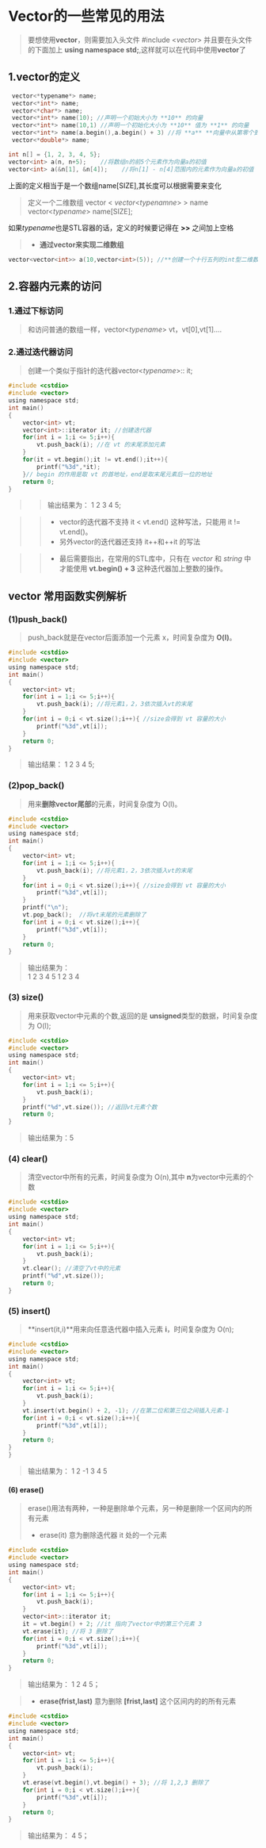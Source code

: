 # Vector的一些常见的用法  

> 要想使用**vector**，则需要加入头文件 #include <*vector*>
> 并且要在头文件的下面加上 **using namespace std;**,这样就可以在代码中使用**vector**了    

## 1.vector的定义
```C
 vector<*typename*> name;  
 vector<*int*> name;  
 vector<*char*> name;
 vector<*int*> name(10); //声明一个初始大小为 **10** 的向量 
 vector<*int*> name(10,1) //声明一个初始化大小为 **10** 值为 **1** 的向量
 vector<*int*> name(a.begin(),a.begin() + 3) //将 **a** **向量中从第零个到第二个作为向量naem的初始值**
 vector<*double*> name;
```
```C
int n[] = {1, 2, 3, 4, 5};
vector<int> a(n, n+5);    //将数组n的前5个元素作为向量a的初值
vector<int> a(&n[1], &n[4]);    //将n[1] - n[4]范围内的元素作为向量a的初值
```

上面的定义相当于是一个数组name[SIZE],其长度可以根据需要来变化 

> 定义一个二维数组 vector < *vector*<*typenamne*> > name  
> vector<*typename*> name[SIZE];

如果*typename*也是STL容器的话，定义的时候要记得在 **>>** 之间加上空格

> - **通过vector来实现二维数组**
```C
vector<vector<int>> a(10,vector<int>(5)); //**创建一个十行五列的int型二维数组** 
```
  
## 2.容器内元素的访问
### 1.通过下标访问
> 和访问普通的数组一样，vector<*typename*> vt，vt[0],vt[1]....

### 2.通过迭代器访问
> 创建一个类似于指针的迭代器vector<*typename*>:: it;

```C
#include <cstdio>
#include <vector>
using namespace std;
int main()
{
    vector<int> vt;
    vector<int>::iterator it; //创建迭代器
    for(int i = 1;i <= 5;i++){
        vt.push_back(i); //在 vt 的末尾添加元素
    }
    for(it = vt.begin();it != vt.end();it++){
        printf("%3d",*it);
    }// begin 的作用是取 vt 的首地址，end是取末尾元素后一位的地址
    return 0;
}
```
>> 输出结果为：  1  2  3  4  5;

>>- vector的迭代器不支持 it < vt.end() 这种写法，只能用 it != vt.end()。
>>- 另外vector的迭代器还支持 it++和++it 的写法

>>- 最后需要指出，在常用的STL库中，只有在 *vector* 和 *string* 中才能使用 **vt.begin() + 3** 这种迭代器加上整数的操作。

## vector 常用函数实例解析

### (1)push_back()

> push_back就是在vector后面添加一个元素 x，时间复杂度为 **O(l)**。

```C
#include <cstdio>
#include <vector>
using namespace std;
int main()
{
    vector<int> vt;
    for(int i = 1;i <= 5;i++){
        vt.push_back(i); //将元素1，2，3依次插入vt的末尾
    }
    for(int i = 0;i < vt.size();i++){ //size会得到 vt 容量的大小
        printf("%3d",vt[i]);
    }
    return 0;
}
```
> 输出结果：  1  2  3  4  5;

### (2)pop_back()
> 用来**删除vector尾部**的元素，时间复杂度为 O(l)。

```C
#include <cstdio>
#include <vector>
using namespace std;
int main()
{
    vector<int> vt;
    for(int i = 1;i <= 5;i++){
        vt.push_back(i); //将元素1，2，3依次插入vt的末尾
    }
    for(int i = 0;i < vt.size();i++){ //size会得到 vt 容量的大小
        printf("%3d",vt[i]);
    }
    printf("\n");
    vt.pop_back();  //将vt末尾的元素删除了
    for(int i = 0;i < vt.size();i++){
        printf("%3d",vt[i]);
    }
    return 0;
}
```
> 输出结果为：  
> 1  2  3  4  5
> 1  2  3  4

### (3) size()
> 用来获取vector中元素的个数,返回的是 **unsigned**类型的数据，时间复杂度为 O(l);

```C
#include <cstdio>
#include <vector>
using namespace std;
int main()
{
    vector<int> vt;
    for(int i = 1;i <= 5;i++){
        vt.push_back(i);
    }
    printf("%d",vt.size()); //返回vt元素个数
    return 0;
}
```
> 输出结果为：5

### (4) clear()
> 清空vector中所有的元素，时间复杂度为 O(n),其中 **n**为vector中元素的个数

```C
#include <cstdio>
#include <vector>
using namespace std;
int main()
{
    vector<int> vt;
    for(int i = 1;i <= 5;i++){
        vt.push_back(i); 
    }
    vt.clear(); //清空了vt中的元素
    printf("%d",vt.size());
    return 0;
}
```

### (5) insert()
> **insert(it,i)**用来向任意迭代器中插入元素 **i**，时间复杂度为 O(n);

```C
#include <cstdio>
#include <vector>
using namespace std;
int main()
{
    vector<int> vt;
    for(int i = 1;i <= 5;i++){
        vt.push_back(i); 
    }
    vt.insert(vt.begin() + 2, -1); //在第二位和第三位之间插入元素-1
    for(int i = 0;i < vt.size();i++){
        printf("%3d",vt[i]);
    }
    return 0;
}
}
```
> 输出结果为：  1  2 -1  3  4  5

#### (6) erase()
> erase()用法有两种，一种是删除单个元素，另一种是删除一个区间内的所有元素
> - erase(it) 意为删除迭代器 it 处的一个元素

```C
#include <cstdio>
#include <vector>
using namespace std;
int main()
{
    vector<int> vt;
    for(int i = 1;i <= 5;i++){
        vt.push_back(i); 
    }
    vector<int>::iterator it;
    it = vt.begin() + 2; //it 指向了vector中的第三个元素 3
    vt.erase(it); //将 3 删除了
    for(int i = 0;i < vt.size();i++){
        printf("%3d",vt[i]);
    }
    return 0;
}
```
> 输出结果为：  1  2  4  5；

> - **erase(frist,last)** 意为删除 **[frist,last]** 这个区间内的的所有元素

```C
#include <cstdio>
#include <vector>
using namespace std;
int main()
{
    vector<int> vt;
    for(int i = 1;i <= 5;i++){
        vt.push_back(i); 
    }
    vt.erase(vt.begin(),vt.begin() + 3); //将 1,2,3 删除了
    for(int i = 0;i < vt.size();i++){
        printf("%3d",vt[i]);
    }
    return 0;
}
```
> 输出结果为：  4  5；

